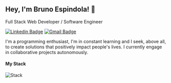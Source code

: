  ## Hey, I'm Bruno Espindola! 👋
 
 Full Stack Web Developer / Software Engineer

 [![Linkedin Badge](https://img.shields.io/badge/-Bruno%20Espindola-0A66C2?style=for-the-badge&logo=Linkedin&logoColor=white&link=https://www.linkedin.com/in/bruno-esp%C3%ADndola-37536a1a8//)](https://www.linkedin.com/in/bruno-esp%C3%ADndola-37536a1a8) 
[![Gmail Badge](https://img.shields.io/badge/-brunoespindola.work@gmail.com-EA4335?style=for-the-badge&&logo=Gmail&logoColor=white)](mailto:brunoespindola.work@gmail.com)

I'm a programming enthusiast, I'm in constant learning and I seek, above all, to create solutions that positively impact people's lives. I currently engage in collaborative projects autonomously.

#### My Stack
![Stack](https://user-images.githubusercontent.com/58474402/133162873-751fae70-7110-441b-9806-b8f3f5bd3cd3.png)
